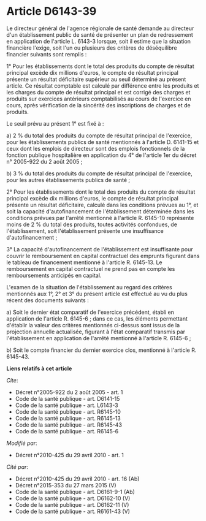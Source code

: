 # Article D6143-39

Le directeur général de l'agence régionale de santé demande au directeur d'un établissement public de santé de présenter un
plan de redressement en application de l'article L. 6143-3 lorsque, soit il estime que la situation financière l'exige, soit
l'un ou plusieurs des critères de déséquilibre financier suivants sont remplis : 

1° Pour les établissements dont le total des produits du compte de résultat principal excède dix millions d'euros, le compte
de résultat principal présente un résultat déficitaire supérieur au seuil déterminé au présent article. Ce résultat comptable
est calculé par différence entre les produits et les charges du compte de résultat principal et est corrigé des charges et
produits sur exercices antérieurs comptabilisés au cours de l'exercice en cours, après vérification de la sincérité des
inscriptions de charges et de produits. 

Le seuil prévu au présent 1° est fixé à : 

a) 2 % du total des produits du compte de résultat principal de l'exercice, pour les établissements publics de santé
mentionnés à l'article D. 6141-15 et ceux dont les emplois de directeur sont des emplois fonctionnels de la fonction publique
hospitalière en application du 4° de l'article 1er du décret n° 2005-922 du 2 août 2005 ; 

b) 3 % du total des produits du compte de résultat principal de l'exercice, pour les autres établissements publics de
santé ; 

2° Pour les établissements dont le total des produits du compte de résultat principal excède dix millions d'euros, le compte
de résultat principal présente un résultat déficitaire, calculé dans les conditions prévues au 1°, et soit la capacité
d'autofinancement de l'établissement déterminée dans les conditions prévues par l'arrêté mentionné à l'article R. 6145-10
représente moins de 2 % du total des produits, toutes activités confondues, de l'établissement, soit l'établissement présente
une insuffisance d'autofinancement ; 

3° La capacité d'autofinancement de l'établissement est insuffisante pour couvrir le remboursement en capital contractuel des
emprunts figurant dans le tableau de financement mentionné à l'article R. 6145-13. Le remboursement en capital contractuel ne
prend pas en compte les remboursements anticipés en capital.

L'examen de la situation de l'établissement au regard des critères mentionnés aux 1°, 2° et 3° du présent article est
effectué au vu du plus récent des documents suivants : 

a) Soit le dernier état comparatif de l'exercice précédent, établi en application de l'article R. 6145-6 ; dans ce cas, les
éléments permettant d'établir la valeur des critères mentionnés ci-dessus sont issus de la projection annuelle actualisée,
figurant à l'état comparatif transmis par l'établissement en application de l'arrêté mentionné à l'article R. 6145-6 ; 

b) Soit le compte financier du dernier exercice clos, mentionné à l'article R. 6145-43.

**Liens relatifs à cet article**

_Cite_:

  - Décret n°2005-922 du 2 août 2005 - art. 1
  - Code de la santé publique - art. D6141-15
  - Code de la santé publique - art. L6143-3
  - Code de la santé publique - art. R6145-10
  - Code de la santé publique - art. R6145-13
  - Code de la santé publique - art. R6145-43
  - Code de la santé publique - art. R6145-6

_Modifié par_:

  - Décret n°2010-425 du 29 avril 2010 - art. 1

_Cité par_:

  - Décret n°2010-425 du 29 avril 2010 - art. 16 (Ab)
  - Décret n°2015-353 du 27 mars 2015 (V)
  - Code de la santé publique - art. D6161-9-1 (Ab)
  - Code de la santé publique - art. D6162-10 (V)
  - Code de la santé publique - art. D6162-11 (V)
  - Code de la santé publique - art. R6161-43 (V)
